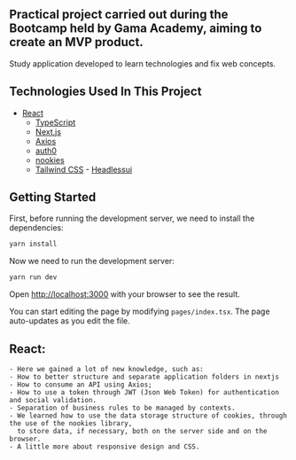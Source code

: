 ## Practical project carried out during the Bootcamp held by Gama Academy, aiming to create an MVP product.

Study application developed to learn technologies and fix web concepts.

## Technologies Used In This Project

- [React](https://www.typescriptlang.org/pt/docs/handbook/react.html)
    - [TypeScript](https://www.typescriptlang.org/)
    - [Next.js](https://nextjs.org/learn/excel/typescript)
    - [Axios](https://axios-http.com)
    - [auth0](https://auth0.com/docs/)
    - [nookies](https://github.com/maticzav/nookies)
     - [Tailwind CSS](https://tailwindcss.com/)
      -  [Headlessui](https://headlessui.dev/react/listbox)

## Getting Started

First, before running the development server, we need to install the dependencies:

```bash
yarn install
```
Now we need to run the development server:

```bash
yarn run dev
```
Open [http://localhost:3000](http://localhost:3000) with your browser to see the result.

You can start editing the page by modifying `pages/index.tsx`. The page auto-updates as you edit the file.

  ## React:
    - Here we gained a lot of new knowledge, such as:
    - How to better structure and separate application folders in nextjs
    - How to consume an API using Axios;
    - How to use a token through JWT (Json Web Token) for authentication and social validation.
    - Separation of business rules to be managed by contexts.
    - We learned how to use the data storage structure of cookies, through the use of the nookies library, 
      to store data, if necessary, both on the server side and on the browser.
    - A little more about responsive design and CSS.
